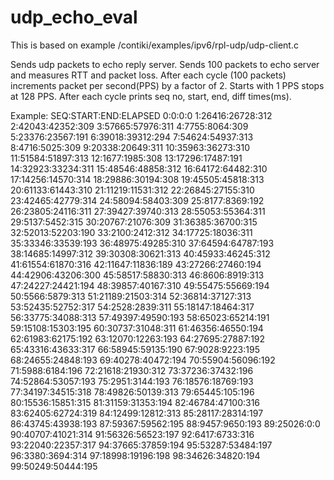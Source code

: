 udp_echo_eval
===========

This is based on example /contiki/examples/ipv6/rpl-udp/udp-client.c

Sends udp packets to echo reply server. Sends 100 packets to echo server and measures RTT and packet loss.
After each cycle (100 packets) increments packet per second(PPS) by a factor of 2. 
Starts with 1 PPS stops at 128 PPS. After each cycle prints seq no, start, end, diff times(ms).

Example:
SEQ:START:END:ELAPSED
0:0:0:0
1:26416:26728:312
2:42043:42352:309
3:57665:57976:311
4:7755:8064:309
5:23376:23567:191
6:39018:39312:294
7:54624:54937:313
8:4716:5025:309
9:20338:20649:311
10:35963:36273:310
11:51584:51897:313
12:1677:1985:308
13:17296:17487:191
14:32923:33234:311
15:48546:48858:312
16:64172:64482:310
17:14256:14570:314
18:29886:30194:308
19:45505:45818:313
20:61133:61443:310
21:11219:11531:312
22:26845:27155:310
23:42465:42779:314
24:58094:58403:309
25:8177:8369:192
26:23805:24116:311
27:39427:39740:313
28:55053:55364:311
29:5137:5452:315
30:20767:21076:309
31:36385:36700:315
32:52013:52203:190
33:2100:2412:312
34:17725:18036:311
35:33346:33539:193
36:48975:49285:310
37:64594:64787:193
38:14685:14997:312
39:30308:30621:313
40:45933:46245:312
41:61554:61870:316
42:11647:11836:189
43:27266:27460:194
44:42906:43206:300
45:58517:58830:313
46:8606:8919:313
47:24227:24421:194
48:39857:40167:310
49:55475:55669:194
50:5566:5879:313
51:21189:21503:314
52:36814:37127:313
53:52435:52752:317
54:2528:2839:311
55:18147:18464:317
56:33775:34088:313
57:49397:49590:193
58:65023:65214:191
59:15108:15303:195
60:30737:31048:311
61:46356:46550:194
62:61983:62175:192
63:12070:12263:193
64:27695:27887:192
65:43316:43633:317
66:58945:59135:190
67:9028:9223:195
68:24655:24848:193
69:40278:40472:194
70:55904:56096:192
71:5988:6184:196
72:21618:21930:312
73:37236:37432:196
74:52864:53057:193
75:2951:3144:193
76:18576:18769:193
77:34197:34515:318
78:49826:50139:313
79:65445:105:196
80:15536:15851:315
81:31159:31353:194
82:46784:47100:316
83:62405:62724:319
84:12499:12812:313
85:28117:28314:197
86:43745:43938:193
87:59367:59562:195
88:9457:9650:193
89:25026:0:0
90:40707:41021:314
91:56326:56523:197
92:6417:6733:316
93:22040:22357:317
94:37665:37859:194
95:53287:53484:197
96:3380:3694:314
97:18998:19196:198
98:34626:34820:194
99:50249:50444:195